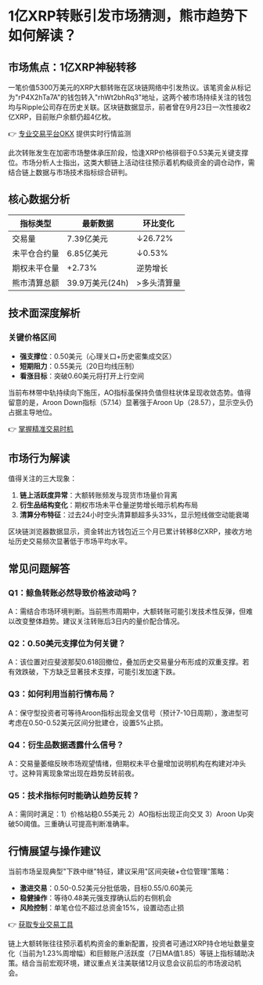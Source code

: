 # 1亿XRP转账引发市场猜测，熊市趋势下如何解读？

## 市场焦点：1亿XRP神秘转移
一笔价值5300万美元的XRP大额转账在区块链网络中引发热议。该笔资金从标记为"rP4X2hTa7A"的钱包转入"rhWt2bhRq3"地址，这两个被市场持续关注的钱包均与Ripple公司存在历史关联。区块链数据显示，前者曾在9月23日一次性接收2亿XRP，目前账户余额仍超4亿枚。

👉 [专业交易平台OKX](https://bit.ly/okx_welcome) 提供实时行情监测

此次转账发生在加密市场整体承压阶段，恰逢XRP价格徘徊于0.53美元关键支撑位。市场分析人士指出，这类大额链上活动往往预示着机构级资金的调仓动作，需结合链上数据与市场技术指标综合研判。

## 核心数据分析
| 指标类型       | 最新数据          | 环比变化     |
|----------------|-------------------|--------------|
| 交易量         | 7.39亿美元        | ↓26.72%      |
| 未平仓合约量   | 6.85亿美元        | ↓0.53%       |
| 期权未平仓量   | +2.73%            | 逆势增长     |
| 熊市清算总额   | 39.9万美元(24h)   | >多头清算量   |

## 技术面深度解析
### 关键价格区间
- **强支撑位**：0.50美元（心理关口+历史密集成交区）
- **短期阻力**：0.55美元（20日均线压制）
- **看涨目标**：突破0.60美元将打开上行空间

当前布林带中轨持续向下施压，AO指标虽保持负值但柱状体呈现收敛态势。值得留意的是，Aroon Down指标（57.14）显著强于Aroon Up（28.57），显示空头仍占据主导地位。

👉 [掌握精准交易时机](https://bit.ly/okx_welcome) 

## 市场行为解读
值得关注的三大现象：
1. **链上活跃度异常**：大额转账频发与现货市场量价背离
2. **衍生品结构变化**：期权市场未平仓量逆势增长暗示机构布局
3. **清算分布特征**：过去24小时空头清算额超多头33%，显示短线做空动能衰竭

区块链浏览器数据显示，资金转出方钱包近三个月已累计转移8亿XRP，接收方地址历史交易频次显著低于市场平均水平。

## 常见问题解答
### Q1：鲸鱼转账必然导致价格波动吗？
A：需结合市场环境判断。当前熊市周期中，大额转账可能引发技术性反弹，但难以改变整体趋势。建议关注转账后3日内的量价配合情况。

### Q2：0.50美元支撑位为何关键？
A：该位置对应斐波那契0.618回撤位，叠加历史交易量分布形成的双重支撑。若有效跌破，下方缺乏显著技术支撑，可能引发加速下跌。

### Q3：如何利用当前行情布局？
A：保守型投资者可等待Aroon指标出现金叉信号（预计7-10日周期），激进型可考虑在0.50-0.52美元区间分批建仓，设置5%止损。

### Q4：衍生品数据透露什么信号？
A：交易量萎缩反映市场观望情绪，但期权未平仓量增加说明机构在构建对冲头寸。这种背离现象常出现在趋势反转前夜。

### Q5：技术指标何时能确认趋势反转？
A：需同时满足：1）价格站稳0.55美元 2）AO指标出现正向交叉 3）Aroon Up突破50阈值。三重确认可提高判断准确率。

## 行情展望与操作建议
当前市场呈现典型"下跌中继"特征，建议采用"区间突破+仓位管理"策略：
- **激进交易**：0.50-0.52美元分批低吸，目标0.55/0.60美元
- **稳健操作**：等待0.48美元强支撑确认后的右侧机会
- **风险控制**：单笔仓位不超过总资金15%，设置动态止损

👉 [获取专业交易工具](https://bit.ly/okx_welcome) 

链上大额转账往往预示着机构资金的重新配置，投资者可通过XRP持仓地址数量变化（当前为1.23%周增幅）和巨鲸账户活跃度（7日MA值1.85）等链上指标辅助决策。结合当前宏观环境，建议重点关注美联储12月议息会议前后的市场波动机会。